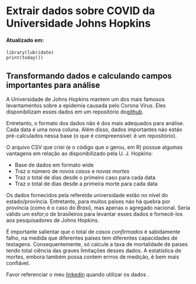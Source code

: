 # Extrair dados sobre COVID da Universidade Johns Hopkins
#### Atualizado em:
```{r}
library(lubridate)
print(today())
```
## Transformando dados e calculando campos importantes para análise
A Universidade de Johns Hopkins mantem um dos mais famosos levantamentos sobre a epidemia causada pelo Corona Vírus. Eles disponibilizam esses dados em um repositório do[github](https://github.com/CSSEGISandData/COVID-19).

Entretanto, o formato dos dados não é dos mais adequados para análise. Cada data é uma nova coluna. Além disso, dados importantes náo estáo pré-calculados nessa base (o que é compreensível: é um repositório). 

O arquivo CSV que criei (e o código que o gerou, em R) possue algumas vantagens em relação ao disponibilizado pela U. J. Hopkins:
- Base de dados em formato wide
- Traz o número de *novos casos* e *novas mortes*
- Traz o total de dias desde o primeiro caso para cada data
- Traz o total de dias desde a primeira morte para cada data

Os dados fornecidos pela refereida universidade estão no nível do estado/província. Entretanto, para muitos países náo há quebra por província (como é o caso do *Brasi*), mas apenas o agregado nacional. Seria válido um esfor;o de brasileiros para levantar esses dados e fornecê-los aos pesquisadores de Johns Hopkins. 

É importante salientar que o total de *casos confirmados* é sabidamente falho, na medida que diferentes países tem diferentes capacidades de testagens. Consequentemente, só calcule a taxa de mortalidade de países tendo total ciência das graves limitações desses dados. A estatística de mortes, embora também possa contem errros de medição, é bem mais confiável. 

Favor referenciar o meu [linkedin](https://www.linkedin.com/in/saulo-said-b43356a1/) quando utilizar os dados . 
